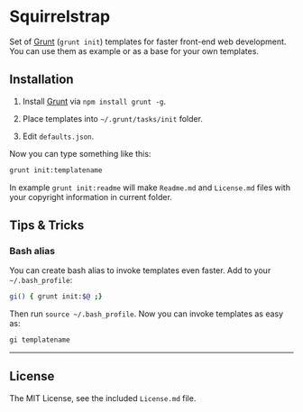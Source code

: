 # Squirrelstrap

Set of [Grunt](https://github.com/gruntjs/grunt) (`grunt init`) templates for faster front-end web development. You can use them as example or as a base for your own templates.


## Installation

1. Install [Grunt](https://github.com/gruntjs/grunt) via `npm install grunt -g`.

1. Place templates into `~/.grunt/tasks/init` folder.

1. Edit `defaults.json`.

Now you can type something like this:

```bash
grunt init:templatename
```

In example `grunt init:readme` will make `Readme.md` and `License.md` files with your copyright information in current folder.


## Tips & Tricks

### Bash alias

You can create bash alias to invoke templates even faster. Add to your `~/.bash_profile`:

```bash
gi() { grunt init:$@ ;}
```

Then run `source ~/.bash_profile`. Now you can invoke templates as easy as:

```bash
gi templatename
```


---

## License

The MIT License, see the included `License.md` file.